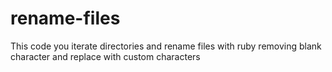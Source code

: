 # rename-files
This code you iterate directories and rename files with ruby removing blank character and replace with custom characters
